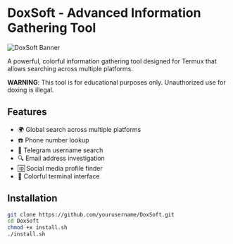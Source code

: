 # DoxSoft - Advanced Information Gathering Tool

![DoxSoft Banner](https://via.placeholder.com/800x200?text=DoxSoft+-+Advanced+Information+Gathering)

A powerful, colorful information gathering tool designed for Termux that allows searching across multiple platforms.

**WARNING**: This tool is for educational purposes only. Unauthorized use for doxing is illegal.

## Features

- 🌍 Global search across multiple platforms
- ☎️ Phone number lookup
- 📱 Telegram username search
- 🔍 Email address investigation
- 🆔 Social media profile finder
- 🎨 Colorful terminal interface

## Installation

```bash
git clone https://github.com/yourusername/DoxSoft.git
cd DoxSoft
chmod +x install.sh
./install.sh
